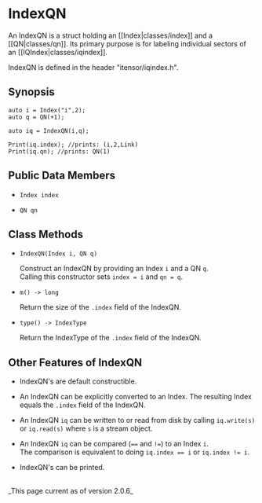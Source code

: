 # IndexQN

An IndexQN is a struct holding an [[Index|classes/index]] and a [[QN|classes/qn]]. Its primary
purpose is for labeling individual sectors of an [[IQIndex|classes/iqindex]].

IndexQN is defined in the header "itensor/iqindex.h".

## Synopsis

    auto i = Index("i",2);
    auto q = QN(+1);

    auto iq = IndexQN(i,q);

    Print(iq.index); //prints: (i,2,Link)
    Print(iq.qn); //prints: QN(1)

## Public Data Members

* `Index index`

* `QN qn`

## Class Methods

* `IndexQN(Index i, QN q)`
 
  Construct an IndexQN by providing an Index `i` and a QN `q`. <br/>
  Calling this constructor sets `index = i` and `qn = q`.

* `m() -> long`

  Return the size of the `.index` field of the IndexQN.

* `type() -> IndexType`

  Return the IndexType of the `.index` field of the IndexQN.

## Other Features of IndexQN

* IndexQN's are default constructible.

* An IndexQN can be explicitly converted to an Index. The resulting 
  Index equals the `.index` field of the IndexQN.

* An IndexQN `iq` can be written to or read from disk by calling 
  `iq.write(s)` or `iq.read(s)` where `s` is a stream object.

* An IndexQN `iq` can be compared (`==` and `!=`) to an Index `i`.<br/>
  The comparison is equivalent to doing `iq.index == i` or `iq.index != i`.

* IndexQN's can be printed.

<br/>
_This page current as of version 2.0.6_

